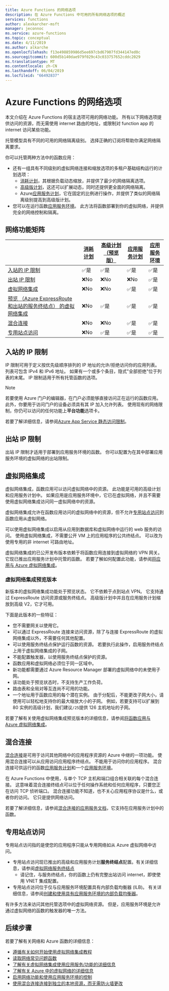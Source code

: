 ```yaml
---
title: Azure Functions 的网络选项
description: 在 Azure Functions 中可用的所有网络选项的概述
services: functions
author: alexkarcher-msft
manager: jeconnoc
ms.service: azure-functions
ms.topic: conceptual
ms.date: 4/11/2019
ms.author: alkarche
ms.openlocfilehash: f13e498859986d5ee697cbd67907fd344147ed0c
ms.sourcegitcommit: 600d5b140dae979f029c43c033757652cddc2029
ms.translationtype: MT
ms.contentlocale: zh-CN
ms.lasthandoff: 06/04/2019
ms.locfileid: "66492837"
---
```

# <a name="azure-functions-networking-options"></a>Azure Functions 的网络选项

本文介绍在 Azure Functions 的宿主选项可用的网络功能。 所有以下网络选项提供访问的资源，而无需使用 internet 路由的地址，或限制对 function app 的 internet 访问某些功能。 

托管模型具有不同的可用的网络隔离级别。 选择正确的订阅将帮助你满足网络隔离要求。

你可以托管两种方法中的函数应用：

* 还有一组具有不同级别的虚拟网络连接和缩放选项的多租户基础结构运行的计划选项：
    * [消耗计划](functions-scale.md#consumption-plan)，其根据负载动态缩放，并提供了最少的网络隔离选项。
    * [高级版计划](functions-scale.md#premium-plan-public-preview)，这还可以扩展动态，同时还提供更全面的网络隔离。
    * Azure[应用服务计划](functions-scale.md#app-service-plan)，它在固定的比例进行操作，并提供了类似的网络隔离级别提高到高级版计划。
* 您可以在运行函数[应用服务环境](../app-service/environment/intro.md)。 此方法将函数部署到你的虚拟网络，并提供完全的网络控制和隔离。

## <a name="matrix-of-networking-features"></a>网络功能矩阵

|                |[消耗计划](functions-scale.md#consumption-plan)|[高级计划 （预览版）](functions-scale.md#premium-plan-public-preview)|[应用服务计划](functions-scale.md#app-service-plan)|[应用服务环境](../app-service/environment/intro.md)|
|----------------|-----------|----------------|---------|-----------------------|  
|[入站的 IP 限制](#inbound-ip-restrictions)|✅是|✅是|✅是|✅是|
|[出站 IP 限制](#private-site-access)|❌No| ❌No|❌No|✅是|
|[虚拟网络集成](#virtual-network-integration)|❌No|❌No|✅是|✅是|
|[预览 （Azure ExpressRoute 和出站的服务终结点） 的虚拟网络集成](#preview-version-of-virtual-network-integration)|❌No|✅是|✅是|✅是|
|[混合连接](#hybrid-connections)|❌No|❌No|✅是|✅是|
|[专用站点访问](#private-site-access)|❌No| ✅是|✅是|✅是|

## <a name="inbound-ip-restrictions"></a>入站的 IP 限制

IP 限制可用于定义按优先级顺序排列的 IP 地址的允许/拒绝访问你的应用列表。 列表可包含 IPv4 和 IPv6 地址。 如果有一个或多个条目，隐式"全部拒绝"位于列表的末尾。 IP 限制适用于所有托管函数的选项。

> [!NOTE]
> 若要使用 Azure 门户的编辑器，在门户必须能够直接访问正在运行的函数应用。 此外，你要用于访问门户的设备必须具有其 IP 加入允许列表。 使用现有的网络限制，你仍可以访问的任何功能上**平台功能**选项卡。

若要了解详细信息，请参阅[Azure App Service 静态访问限制](../app-service/app-service-ip-restrictions.md)。

## <a name="outbound-ip-restrictions"></a>出站 IP 限制

出站 IP 限制才适用于部署到应用服务环境的函数。 你可以配置为在其中部署应用服务环境的虚拟网络的出站限制。

## <a name="virtual-network-integration"></a>虚拟网络集成

虚拟网络集成，函数应用可以访问虚拟网络中的资源。 此功能是可用的高级计划和应用服务计划中。 如果应用是应用服务环境中，它已在虚拟网络，并且不需要使用虚拟网络集成访问同一虚拟网络中的资源。

虚拟网络集成允许在函数应用访问的虚拟网络中的资源，但不允许[专用站点访问](#private-site-access)到函数应用从虚拟网络。

可以使用虚拟网络集成以启用从应用到数据库和虚拟网络中运行的 web 服务的访问。 使用虚拟网络集成，不需要公开 VM 上的应用程序的公共终结点。 可以改为使用专用的非 internet 可路由地址。

虚拟网络集成的已公开发布版本依赖于将函数应用连接到虚拟网络的 VPN 网关。 它现已推出应用服务计划中托管的函数。 若要了解如何配置此功能，请参阅[将应用与 Azure 虚拟网络集成](../app-service/web-sites-integrate-with-vnet.md)。

### <a name="preview-version-of-virtual-network-integration"></a>虚拟网络集成预览版本

新版本的虚拟网络集成功能处于预览状态。 它不依赖于点到站点 VPN。 它支持通过 ExpressRoute 访问资源或服务终结点。 高级版计划中并且在应用服务计划缩放到高级 V2，它才可用。

下面是此版本的一些特征：

* 您不需要网关以使用它。
* 可以通过 ExpressRoute 连接来访问资源，除了与连接 ExpressRoute 的虚拟网络集成以外，不需要任何其他配置。
* 可以使用服务终结点保护运行函数的资源。 若要执行此操作，启用服务终结点上用于虚拟网络集成的子网。
* 不能配置触发器，以使用服务终结点保护的资源。 
* 函数应用和虚拟网络必须位于同一区域中。
* 新功能都需要通过 Azure Resource Manager 部署的虚拟网络中的未使用子网。
* 该功能处于预览状态时，不支持生产工作负荷。
* 路由表和全局对等互连尚不可用的功能。
* 一个地址用于函数应用的每个潜在实例。 由于分配后，不能更改子网大小，请使用可以轻松地支持你的最大缩放大小的子网。 例如，若要支持可以扩展到 80 实例的高级计划，我们建议`/25`提供 126 主机地址的子网。

若要了解有关使用虚拟网络集成预览版本的详细信息，请参阅[将函数应用与 Azure 虚拟网络集成](functions-create-vnet.md)。

## <a name="hybrid-connections"></a>混合连接

[混合连接](../service-bus-relay/relay-hybrid-connections-protocol.md)是可用于访问其他网络中的应用程序资源的 Azure 中继的一项功能。 使用混合连接可以从应用访问应用程序终结点。 不能用于访问你的应用程序。 混合连接可供运行的函数[应用服务计划](functions-scale.md#app-service-plan)和一个[应用服务环境](../app-service/environment/intro.md)。

在 Azure Functions 中使用，与单个 TCP 主机和端口组合相关联的每个混合连接。 这意味着混合连接终结点可以位于任何操作系统和任何应用程序，只要您正在访问 TCP 侦听端口。 混合连接功能不知道，也不关心应用程序协议是什么，或者你的访问。 它只是提供网络访问。

若要了解详细信息，请参阅[混合连接的应用服务文档](../app-service/app-service-hybrid-connections.md)，它支持在应用服务计划中的函数。

## <a name="private-site-access"></a>专用站点访问

专用站点访问指的是使您的应用程序只能从专用网络如从 Azure 虚拟网络中访问。 
* 专用站点访问现已推出的高级和应用服务计划**服务终结点**配置。有关详细信息，请参阅[虚拟网络服务终结点](../virtual-network/virtual-network-service-endpoints-overview.md)
    * 请记住，与服务终结点，你的函数上仍有完整出站访问 internet，即使使用 VNET 集成配置。
* 专用站点访问位于仅与应用服务环境配置具有内部负载均衡器 (ILB)。 有关详细信息，请参阅[创建和使用具有应用服务环境的内部负载均衡器](../app-service/environment/create-ilb-ase.md)。

有许多方法来访问其他托管选项中的虚拟网络资源。 但是，应用服务环境是允许通过虚拟网络的函数的触发器的唯一方法。

## <a name="next-steps"></a>后续步骤
若要了解有关网络和 Azure 函数的详细信息： 

* [遵循有关如何开始使用虚拟网络集成教程](./functions-create-vnet.md)
* [读取网络常见问题函数](./functions-networking-faq.md)
* [了解有关虚拟网络集成使用应用服务/功能的详细信息](../app-service/web-sites-integrate-with-vnet.md)
* [了解有关 Azure 中的虚拟网络的详细信息](../virtual-network/virtual-networks-overview.md)
* [启用网络功能和使用应用服务环境的控制](../app-service/environment/intro.md)
* [使用混合连接连接到独立的本地资源，而无需防火墙更改](../app-service/app-service-hybrid-connections.md)
